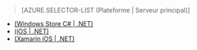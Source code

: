 ﻿> [AZURE.SELECTOR-LIST (Plateforme | Serveur principal)]
- [(Windows Store C# | .NET)](../articles/app-service-mobile-dotnet-backend-windows-store-dotnet-push-notifications-to-users-preview.md)
- [(iOS | .NET)](../articles/app-service-mobile-dotnet-backend-ios-push-notifications-to-users-preview.md)
- [(Xamarin iOS | .NET)](../articles/app-service-mobile-dotnet-backend-xamarin-ios-push-notifications-to-user-preview.md)

<!--HONumber=49-->